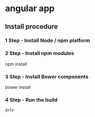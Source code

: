# angular app


## Install procedure
### 1 Step - Install Node / npm platform

### 2 Step - Install npm modules
npm install  

### 3 Step - Install Bower components
bower install

### 4 Step - Run the build 
```
gulp
```